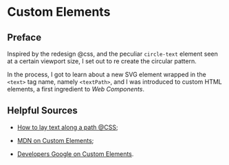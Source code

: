 # Custom Elements

<!-- Working project live [right here]() on codepen. -->

## Preface

Inspired by the redesign @css, and the peculiar `circle-text` element seen at a certain viewport size, I set out to re create the circular pattern.

In the process, I got to learn about a new SVG element wrapped in the `<text>` tag name, namely `<textPath>`, and I was introduced to custom HTML elements, a first ingredient to _Web Components_.

## Helpful Sources

- [How to lay text along a path @CSS](https://css-tricks.com/snippets/svg/curved-text-along-path/);

- [MDN on Custom Elements](https://developer.mozilla.org/en-US/docs/Web/Web_Components/Using_custom_elements);

- [Developers Google on Custom Elements](https://developers.google.com/web/fundamentals/web-components/customelements).
